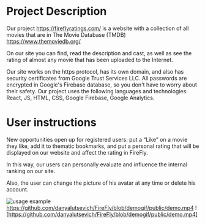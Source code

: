 # Project Description

Our project https://fireflyratings.com/ is a website with a collection of all movies that are in The Movie Database (TMDB) https://www.themoviedb.org/

On our site you can find, read the description and cast, as well as see the rating of almost any movie that has been uploaded to the Internet.

Our site works on the https protocol, has its own domain, and also has security certificates from Google Trust Services LLC. All passwords are encrypted in Google's Firebase database, so you don't have to worry about their safety.
Our project uses the following languages ​​and technologies: React, JS, HTML, CSS, Google Firebase, Google Analytics.

# User instructions

New opportunities open up for registered users: put a “Like” on a movie they like, add it to thematic bookmarks, and put a personal rating that will be displayed on our website and affect the rating in FireFly.

In this way, our users can personally evaluate and influence the internal ranking on our site.

Also, the user can change the picture of his avatar at any time or delete his account.

![usage example](https://fireflyratings.com/demo.gif)
https://github.com/danyalutsevich/FireFly/blob/demogif/public/demo.mp4
![https://github.com/danyalutsevich/FireFly/blob/demogif/public/demo.mp4]


